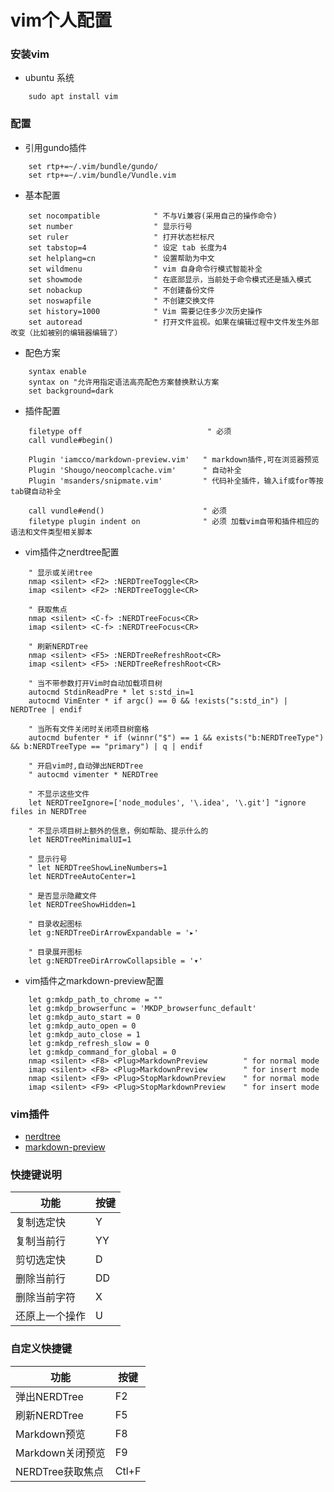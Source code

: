 # vim个人配置
### 安装vim

- ubuntu 系统
```shell
    sudo apt install vim
```

### 配置
- 引用gundo插件
```
    set rtp+=~/.vim/bundle/gundo/
    set rtp+=~/.vim/bundle/Vundle.vim
```

- 基本配置
```
    set nocompatible            " 不与Vi兼容(采用自己的操作命令)
    set number                  " 显示行号
    set ruler                   " 打开状态栏标尺
    set tabstop=4               " 设定 tab 长度为4
    set helplang=cn             " 设置帮助为中文
    set wildmenu                " vim 自身命令行模式智能补全
    set showmode                " 在底部显示，当前处于命令模式还是插入模式
    set nobackup                " 不创建备份文件
    set noswapfile              " 不创建交换文件
    set history=1000            " Vim 需要记住多少次历史操作
    set autoread                " 打开文件监视。如果在编辑过程中文件发生外部改变（比如被别的编辑器编辑了）
```

- 配色方案
```
    syntax enable
    syntax on "允许用指定语法高亮配色方案替换默认方案
    set background=dark
```

- 插件配置
```
    filetype off                            " 必须
    call vundle#begin()
    
    Plugin 'iamcco/markdown-preview.vim'   " markdown插件,可在浏览器预览
    Plugin 'Shougo/neocomplcache.vim'      " 自动补全
    Plugin 'msanders/snipmate.vim'         " 代码补全插件，输入if或for等按tab键自动补全
    
    call vundle#end()                      " 必须
    filetype plugin indent on              " 必须 加载vim自带和插件相应的语法和文件类型相关脚本
```

- vim插件之nerdtree配置
```
    " 显示或关闭tree
    nmap <silent> <F2> :NERDTreeToggle<CR>
    imap <silent> <F2> :NERDTreeToggle<CR>
    
    " 获取焦点
    nmap <silent> <C-f> :NERDTreeFocus<CR>
    imap <silent> <C-f> :NERDTreeFocus<CR>
    
    " 刷新NERDTree
    nmap <silent> <F5> :NERDTreeRefreshRoot<CR>
    imap <silent> <F5> :NERDTreeRefreshRoot<CR>
    
    " 当不带参数打开Vim时自动加载项目树
    autocmd StdinReadPre * let s:std_in=1
    autocmd VimEnter * if argc() == 0 && !exists("s:std_in") | NERDTree | endif
    
    " 当所有文件关闭时关闭项目树窗格
    autocmd bufenter * if (winnr("$") == 1 && exists("b:NERDTreeType") && b:NERDTreeType == "primary") | q | endif
    
    " 开启vim时,自动弹出NERDTree
    " autocmd vimenter * NERDTree
    
    " 不显示这些文件
    let NERDTreeIgnore=['node_modules', '\.idea', '\.git'] "ignore files in NERDTree
    
    " 不显示项目树上额外的信息，例如帮助、提示什么的
    let NERDTreeMinimalUI=1
    
    " 显示行号
    " let NERDTreeShowLineNumbers=1
    let NERDTreeAutoCenter=1
    
    " 是否显示隐藏文件
    let NERDTreeShowHidden=1
    
    " 目录收起图标
    let g:NERDTreeDirArrowExpandable = '▸'
    
    " 目录展开图标
    let g:NERDTreeDirArrowCollapsible = '▾'
```

- vim插件之markdown-preview配置
```
    let g:mkdp_path_to_chrome = ""
    let g:mkdp_browserfunc = 'MKDP_browserfunc_default'
    let g:mkdp_auto_start = 0
    let g:mkdp_auto_open = 0
    let g:mkdp_auto_close = 1
    let g:mkdp_refresh_slow = 0
    let g:mkdp_command_for_global = 0
    nmap <silent> <F8> <Plug>MarkdownPreview        " for normal mode
    imap <silent> <F8> <Plug>MarkdownPreview        " for insert mode
    nmap <silent> <F9> <Plug>StopMarkdownPreview    " for normal mode
    imap <silent> <F9> <Plug>StopMarkdownPreview    " for insert mode
```
### vim插件
- [nerdtree](https://github.com/scrooloose/nerdtree)
- [markdown-preview](https://github.com/iamcco/markdown-preview.vim)

### 快捷键说明
| 功能 | 按键 |
| -- | -- |
| 复制选定快 | Y |
| 复制当前行 | YY |
| 剪切选定快 | D |
| 删除当前行 | DD |
| 删除当前字符 | X |
| 还原上一个操作 | U |


### 自定义快捷键
| 功能 | 按键 |
| -- | -- |
| 弹出NERDTree | F2 |
| 刷新NERDTree | F5 |
| Markdown预览 | F8 |
| Markdown关闭预览 | F9 |
| NERDTree获取焦点 | Ctl+F |

